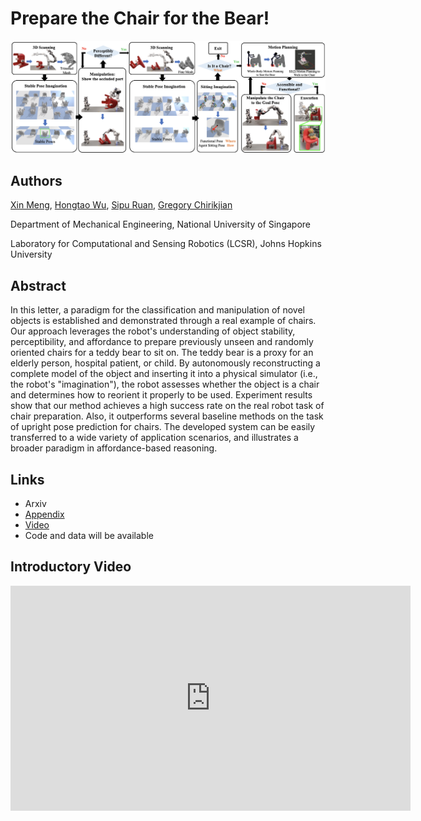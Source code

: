 # Prepare the Chair for the Bear!
![teaser](docs/assets/pipeline.png)

## Authors
[Xin Meng](https://github.com/XinnMeng), [Hongtao Wu](https://github.com/hongtaowu67), [Sipu Ruan](https://ruansp.github.io/), [Gregory Chirikjian](https://cde.nus.edu.sg/me/staff/chirikjian-gregory-s/)

Department of Mechanical Engineering, National University of Singapore

Laboratory for Computational and Sensing Robotics (LCSR), Johns Hopkins University

## Abstract
In this letter, a paradigm for the classification and manipulation of novel objects is established and demonstrated through a real example of chairs. Our approach leverages the robot's understanding of object stability, perceptibility, and affordance to prepare previously unseen and randomly oriented chairs for a teddy bear to sit on. The teddy bear is a proxy for an elderly person, hospital patient, or child. By autonomously reconstructing a complete model of the object and inserting it into a physical simulator (i.e., the robot's "imagination"), the robot assesses whether the object is a chair and determines how to reorient it properly to be used. Experiment results show that our method achieves a high success rate on the real robot task of chair preparation. Also, it outperforms several baseline methods on the task of upright pose prediction for chairs. The developed system can be easily transferred to a wide variety of application scenarios, and illustrates a broader paradigm in affordance-based reasoning.


## Links
- Arxiv
- [Appendix](https://drive.google.com/file/d/1cDclWd0HSQsc-MPRctJgVoMBQb1LZofQ/view?usp=sharing)
- [Video](https://youtu.be/A3ayOnLZI08)
- Code and data will be available

## Introductory Video
<iframe width="640" height="360" src="https://www.youtube.com/embed/A3ayOnLZI08" frameborder="0" allow="autoplay; encrypted-media" allowfullscreen></iframe>
